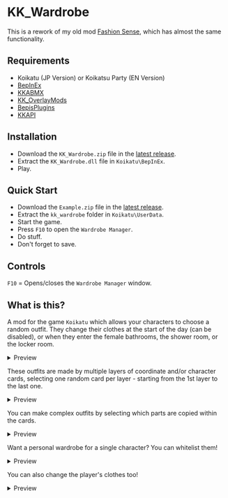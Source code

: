 # KK_Wardrobe
This is a rework of my old mod [Fashion Sense](https://github.com/FairBear/AYCABTM), which has almost the same functionality.

## Requirements
* Koikatu (JP Version) or Koikatsu Party (EN Version)
* [BepInEx](https://github.com/BepInEx/BepInEx/releases)
* [KKABMX](https://github.com/ManlyMarco/ABMX/releases)
* [KK_OverlayMods](https://github.com/ManlyMarco/Illusion-Overlay-Mods/releases)
* [BepisPlugins](https://github.com/IllusionMods/BepisPlugins/releases)
* [KKAPI](https://github.com/IllusionMods/IllusionModdingAPI/releases)

## Installation
* Download the `KK_Wardrobe.zip` file in the [latest release](https://github.com/FairBear/KK_Wardrobe/releases/latest).
* Extract the `KK_Wardrobe.dll` file in `Koikatu\BepInEx`.
* Play.

## Quick Start
* Download the `Example.zip` file in the [latest release](https://github.com/FairBear/KK_Wardrobe/releases/latest).
* Extract the `kk_wardrobe` folder in `Koikatu\UserData`.
* Start the game.
* Press `F10` to open the `Wardrobe Manager`.
* Do stuff.
* Don't forget to save.

## Controls
`F10` = Opens/closes the `Wardrobe Manager` window.

## What is this?

A mod for the game `Koikatu` which allows your characters to choose a random outfit. They change their clothes at the start of the day (can be disabled), or when they enter the female bathrooms, the shower room, or the locker room.

<details>
  <summary>Preview</summary>
  
![](https://raw.githubusercontent.com/FairBear/KK_Wardrobe/master/Preview/Preview0.png)
</details>


These outfits are made by multiple layers of coordinate and/or character cards, selecting one random card per layer - starting from the 1st layer to the last one.

<details>
  <summary>Preview</summary>
  
![](https://raw.githubusercontent.com/FairBear/KK_Wardrobe/master/Preview/Preview1.png)
</details>


You can make complex outfits by selecting which parts are copied within the cards.

<details>
  <summary>Preview</summary>
  
![](https://raw.githubusercontent.com/FairBear/KK_Wardrobe/master/Preview/Preview2.png)
</details>


Want a personal wardrobe for a single character? You can whitelist them!

<details>
  <summary>Preview</summary>
  
![](https://raw.githubusercontent.com/FairBear/KK_Wardrobe/master/Preview/Preview3.png)
</details>


You can also change the player's clothes too!

<details>
  <summary>Preview</summary>
  
![](https://raw.githubusercontent.com/FairBear/KK_Wardrobe/master/Preview/Preview4.png)
</details>
